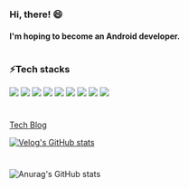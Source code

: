 ### Hi, there! 😄
#### I'm hoping to become an **Android** developer.
#
### ⚡Tech stacks
![](http://img.shields.io/badge/-Android-3DDC84?style=flat)
![](http://img.shields.io/badge/-Kotlin-7F52FF?style=flat)
![](http://img.shields.io/badge/-Java-007396?style=flat)
![](http://img.shields.io/badge/-Jetpack-FF5D01?style=flat)
![](http://img.shields.io/badge/-Retrofit-F9DC3E?style=flat)
![](http://img.shields.io/badge/-Coroutine-148EFF?style=flat)
![](http://img.shields.io/badge/-Koin-FF4088?style=flat)
![](http://img.shields.io/badge/-Firebase-00E7C3?style=flat)
![](http://img.shields.io/badge/-Git-003A9B?style=flat)
#
[Tech Blog](https://velog.io/@jeongminji4490)

[![Velog's GitHub stats](https://velog-readme-stats.vercel.app/api?name=jeongminji4490)](https://velog.io/@jeongminji4490)
#
![Anurag's GitHub stats](https://github-readme-stats.vercel.app/api?username=jeongminji4490&count_private=true&show_icons=true&theme=default)



<!--
**jeongminji4490/Jeongminji4490** is a ✨ _special_ ✨ repository because its `README.md` (this file) appears on your GitHub profile.

Here are some ideas to get you started:

- 🔭 I’m currently working on ...
- 🌱 I’m currently learning ...
- 👯 I’m looking to collaborate on ...
- 🤔 I’m looking for help with ...
- 💬 Ask me about ...
- 📫 How to reach me: ...
- 😄 Pronouns: ...
- ⚡ Fun fact: ...
-->
